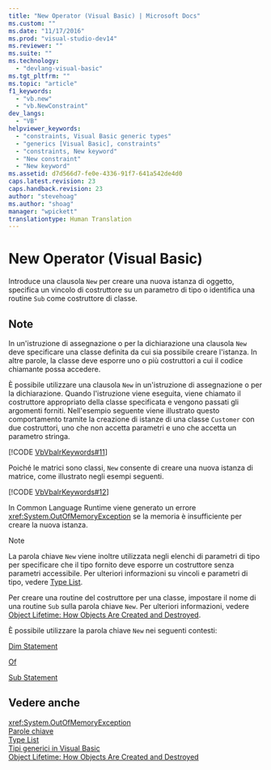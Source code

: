 ```yaml
---
title: "New Operator (Visual Basic) | Microsoft Docs"
ms.custom: ""
ms.date: "11/17/2016"
ms.prod: "visual-studio-dev14"
ms.reviewer: ""
ms.suite: ""
ms.technology: 
  - "devlang-visual-basic"
ms.tgt_pltfrm: ""
ms.topic: "article"
f1_keywords: 
  - "vb.new"
  - "vb.NewConstraint"
dev_langs: 
  - "VB"
helpviewer_keywords: 
  - "constraints, Visual Basic generic types"
  - "generics [Visual Basic], constraints"
  - "constraints, New keyword"
  - "New constraint"
  - "New keyword"
ms.assetid: d7d566d7-fe0e-4336-91f7-641a542de4d0
caps.latest.revision: 23
caps.handback.revision: 23
author: "stevehoag"
ms.author: "shoag"
manager: "wpickett"
translationtype: Human Translation
---
```

# New Operator (Visual Basic)
Introduce una clausola `New` per creare una nuova istanza di oggetto, specifica un vincolo di costruttore su un parametro di tipo o identifica una routine `Sub` come costruttore di classe.  
  
## Note  
 In un'istruzione di assegnazione o per la dichiarazione una clausola `New` deve specificare una classe definita da cui sia possibile creare l'istanza.  In altre parole, la classe deve esporre uno o più costruttori a cui il codice chiamante possa accedere.  
  
 È possibile utilizzare una clausola `New` in un'istruzione di assegnazione o per la dichiarazione.  Quando l'istruzione viene eseguita, viene chiamato il costruttore appropriato della classe specificata e vengono passati gli argomenti forniti.  Nell'esempio seguente viene illustrato questo comportamento tramite la creazione di istanze di una classe `Customer` con due costruttori, uno che non accetta parametri e uno che accetta un parametro stringa.  
  
 [!CODE [VbVbalrKeywords#11](../CodeSnippet/VS_Snippets_VBCSharp/VbVbalrKeywords#11)]  
  
 Poiché le matrici sono classi, `New` consente di creare una nuova istanza di matrice, come illustrato negli esempi seguenti.  
  
 [!CODE [VbVbalrKeywords#12](../CodeSnippet/VS_Snippets_VBCSharp/VbVbalrKeywords#12)]  
  
 In Common Language Runtime viene generato un errore <xref:System.OutOfMemoryException> se la memoria è insufficiente per creare la nuova istanza.  
  
> [!NOTE]
>  La parola chiave `New` viene inoltre utilizzata negli elenchi di parametri di tipo per specificare che il tipo fornito deve esporre un costruttore senza parametri accessibile.  Per ulteriori informazioni su vincoli e parametri di tipo, vedere [Type List](../../../visual-basic/language-reference/statements/type-list.md).  
  
 Per creare una routine del costruttore per una classe, impostare il nome di una routine `Sub` sulla parola chiave `New`.  Per ulteriori informazioni, vedere [Object Lifetime: How Objects Are Created and Destroyed](../../../visual-basic/programming-guide/language-features/objects-and-classes/object-lifetime-how-objects-are-created-and-destroyed.md).  
  
 È possibile utilizzare la parola chiave `New` nei seguenti contesti:  
  
 [Dim Statement](../../../visual-basic/language-reference/statements/dim-statement.md)  
  
 [Of](../../../visual-basic/language-reference/statements/of-clause.md)  
  
 [Sub Statement](../../../visual-basic/language-reference/statements/sub-statement.md)  
  
## Vedere anche  
 <xref:System.OutOfMemoryException>   
 [Parole chiave](../../../visual-basic/language-reference/keywords/index.md)   
 [Type List](../../../visual-basic/language-reference/statements/type-list.md)   
 [Tipi generici in Visual Basic](../../../visual-basic/programming-guide/language-features/data-types/generic-types.md)   
 [Object Lifetime: How Objects Are Created and Destroyed](../../../visual-basic/programming-guide/language-features/objects-and-classes/object-lifetime-how-objects-are-created-and-destroyed.md)